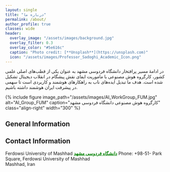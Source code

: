```yaml
---
layout: single
title: "درباره ما"
permalink: /about/
author_profile: true
classes: wide
header:
  overlay_image: "/assets/images/background.jpg"
  overlay_filter: 0.3
  overlay_color: "#5e616c"
  caption: "Photo credit: [**Unsplash**](https://unsplash.com)"
  icon: "/assets/images/Professor_Sadoghi_Academic_Icon.png"
---
```



در ادامۀ مسیر پرافتخار دانشگاه فردوسی مشهد به عنوان یکی از قطب‌های اصلی علمی کشور، کارگروه هوش مصنوعی با ماموریت ایفای نقش پیشگام در انقلاب دیجیتال تشکیل شده است. هدف ما تبدیل ایده‌های ناب به راهکارهای هوشمند و کاربردی است تا سهمی در پیشرفت ایران هوشمند داشته باشیم.


{% include figure 
   image_path="/assets/images/AI_WorkGroup_FUM.jpg" 
   alt="AI_Group_FUM" 
   caption="کارگروه هوش مصنوعی دانشگاه فردوسی مشهد" 
   class="align-right" 
   width="300" 
%}

## General Information



## Contact Information
Ferdowsi University of Mashhad
<a href="https://www.um.ac.ir/" style="text-decoration:underline; color:green;" target="_blank"><strong>دانشگاه فردوسی مشهد</strong></a> 
Phone: +98-51- 
Park Square, Ferdowsi University of Mashhad  
Mashhad, Iran
 


